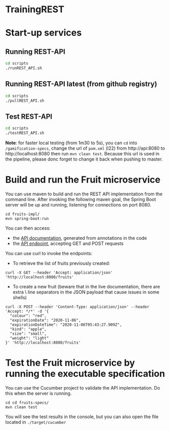 # TrainingREST

# Start-up services
## Running REST-API
```bash
cd scripts
./runREST_API.sh
```

## Running REST-API latest (from github registry)
```bash
cd scripts
./pullREST_API.sh
```

## Test REST-API
```bash
cd scripts
./testREST_API.sh
```
**Note**: for faster local testing (from 1m30 to 5s), you can `cd` into `/gamification-specs`, change the url of `pom.xml` (l22) from http://api:8080 to http://localhost:8080 then run `mvn clean test`. Because this url is used in the pipeline, please donc forget to change it back when pushing to master.

# Build and run the Fruit microservice

You can use maven to build and run the REST API implementation from the command line. After invoking the following maven goal, the Spring Boot server will be up and running, listening for connections on port 8080.

```
cd fruits-impl/
mvn spring-boot:run
```

You can then access:

* the [API documentation](http://localhost:8080/swagger-ui.html), generated from annotations in the code
* the [API endpoint](http://localhost:8080/), accepting GET and POST requests

You can use curl to invoke the endpoints:

* To retrieve the list of fruits previously created:

```
curl -X GET --header 'Accept: application/json' 'http://localhost:8080/fruits'
```

* To create a new fruit (beware that in the live documentation, there are extra \ line separators in the JSON payload that cause issues in some shells)

```
curl -X POST --header 'Content-Type: application/json' --header 'Accept: */*' -d '{
  "colour": "red",
  "expirationDate": "2020-11-06",
  "expirationDateTime": "2020-11-06T05:43:27.909Z",
  "kind": "apple",
  "size": "small",
  "weight": "light"
}' 'http://localhost:8080/fruits'
```

# Test the Fruit microservice by running the executable specification

You can use the Cucumber project to validate the API implementation. Do this when the server is running.

```
cd cd fruits-specs/
mvn clean test
```
You will see the test results in the console, but you can also open the file located in `./target/cucumber`

